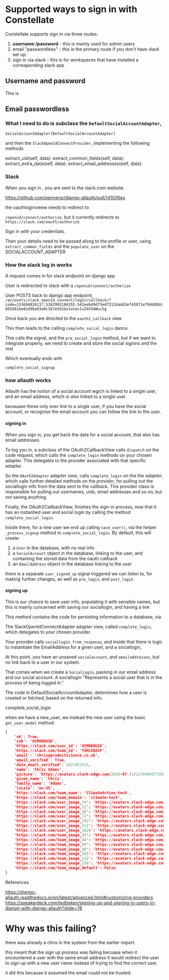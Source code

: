 # Supported ways to sign in with Constellate

Constellate supports sign in via three routes:

1. **username /password** - this is mainly used for admin users
2. email "passwordless" - this is the primary route if you don't have slack set up
3. sign in via slack - this is for workspaces that have installed a corresponding slack app


## Username and password

This is 

## Email passwordless



### What I need to do is subclass the `DefaultSocialAccountAdapter`, 

```
SocialAccountAdapter(DefaultSocialAccountAdapter)
```


and then the  `SlackOpenIdConnectProvider`, implementing the following methods

extract_uid(self, data):
extract_common_fields(self, data):
extract_extra_data(self, data):
extract_email_addresses(self, data):



### Slack

When you sign in , you are sent to the slack.com website.

https://github.com/pennersr/django-allauth/pull/1410/files

the oauthloginvieew needs to redirect to 

`/openid/connect/authorize`, but it currently redirects to `https://slack.com/oauth/authorize`

Sign in with your credentials.



Then your details need to be passed along to the profile or user, using `extract_common_fields` and the `populate_user` on the SOCIALACCOUNT_ADAPTER





### How the slack log in works

A request comes in for slack endpoint on django app

User is redirected to slack with a `/openid/connect/authorize`

User POSTS back to django app endpoint, `/accounts/slack_openid_connect/login/callback/?code=153694826117.5382992184355.542eeb49d73ed7313dadd1ef43071e79ddd9dc891661be0c69be03a8c1b7e5d1&state=1vZ4VSAWucSg`


Once back you are directed to the `oauth2_callback` view

This then leads to the calling `complete_social_login` dance. 

This calls the signal, and the `pre_social_login` method, but if we want to integrate properly, we need to create and store the social signins and the rest

Which eventually ends with

`complete_social_signup`











### how allauth works

Allauth has the notion of a social account wgich is linked to a single user, and an email address, which is _also_ linked to a single user.

becauase these only ever link to a single user, if you have the social account, or recognise the email account you can follow the link to the user.

#### signing in

When you sign in, you get back the data for a social account, that also has email addresses. 



To log you in, a subclass of the OAuth2CallbackView calls `dispatch` on the code request, which calls the `complete_login` methods on your chosen adapter. This delegates to the provider associated with that specific adapter. 

So the `OAuth2Adapter` adapter *view*, calls `complete_login` on the the *adapter*, which calls further detailed methods on the *provider*, for pulling out the sociallogin info from the data sent to the callback. This provider class is responsible for pulling out usernames, uids, email addresses and so on, but not saving anything.

Finally, the OAuth2CallbackView, finishes the sign-in process, now that it has an instantied user and social login by calling the method `complete_social_login`.

Inside there, for a new user we end up calling `save_user()`, via the helper `_process_signup` method in `complete_social_login`. By default, this will create:

1. a `User` in the database, with no real info
2. a `SocialAccount` object in the database, linking to the user, and containing the stored data from the oauth callback
3. an `EmailAddress` object in the database linking to the user

there is a separate `user_signed_up` signal triggered we can listen to, for making further changes, as well as `pre_login`, and `post_login`


#### signing up


This is our chance to save user info, populating it with sensible names, but this is mainly concerned with saving our sociallogin, and having a link 

This method contains the code for persisting information to a database, via 



The SlackOpenIdConnectAdapter adapter view, called `complete_login`, which delegates to your chosen provider.


Your provider calls `sociallogin_from_response`, and inside that there is logic to instantiate the EmailAddress for a given user, and a sociallogin, 

At this point, you have an unsaved `socialaccount`, and `emailaddresses`, but no link back to a user in our system.

That comes when we create a `SocialLogin`, passing in our email address and our social account. A sociallogin "Represents a social user that is in the process of being logged in."

The code in DefaultSocialAccountAdapter, determines how a user is created or fetched, based on the returned info.

complete_social_login

when we have a new_user, we instead the new user using the basic `get_user_model` method





```json
{
    'ok': True,
    'sub': 'UCM06DU1K',
    'https://slack.com/user_id': 'UCM06DU1K',
    'https://slack.com/team_id': 'T4HLEQA3F',
    'email': 'chris@productscience.co.uk',
    'email_verified': True,
    'date_email_verified': 1621952515,
    'name': 'Chris Adams',
    'picture': 'https://avatars.slack-edge.com/2020-07-21/1276994577392_20c4840e96416dec0782_512.jpg',
    'given_name': 'Chris',
    'family_name': 'Adams',
    'locale': 'en-US',
    'https://slack.com/team_name': 'ClimateAction.tech',
    'https://slack.com/team_domain': 'climate-tech',
    'https://slack.com/user_image_24': 'https://avatars.slack-edge.com/2020-07-21/1276994577392_20c4840e96416dec0782_24.jpg',
    'https://slack.com/user_image_32': 'https://avatars.slack-edge.com/2020-07-21/1276994577392_20c4840e96416dec0782_32.jpg',
    'https://slack.com/user_image_48': 'https://avatars.slack-edge.com/2020-07-21/1276994577392_20c4840e96416dec0782_48.jpg',
    'https://slack.com/user_image_72': 'https://avatars.slack-edge.com/2020-07-21/1276994577392_20c4840e96416dec0782_72.jpg',
    'https://slack.com/user_image_192': 'https://avatars.slack-edge.com/2020-07-21/1276994577392_20c4840e96416dec0782_192.jpg',
    'https://slack.com/user_image_512': 'https://avatars.slack-edge.com/2020-07-21/1276994577392_20c4840e96416dec0782_512.jpg',
    'https://slack.com/user_image_1024': 'https://avatars.slack-edge.com/2020-07-21/1276994577392_20c4840e96416dec0782_1024.jpg',
    'https://slack.com/team_image_34': 'https://avatars.slack-edge.com/2020-07-20/1251887364371_d524a7bf9c23d189f5a3_34.png',
    'https://slack.com/team_image_44': 'https://avatars.slack-edge.com/2020-07-20/1251887364371_d524a7bf9c23d189f5a3_44.png',
    'https://slack.com/team_image_68': 'https://avatars.slack-edge.com/2020-07-20/1251887364371_d524a7bf9c23d189f5a3_68.png',
    'https://slack.com/team_image_88': 'https://avatars.slack-edge.com/2020-07-20/1251887364371_d524a7bf9c23d189f5a3_88.png',
    'https://slack.com/team_image_102': 'https://avatars.slack-edge.com/2020-07-20/1251887364371_d524a7bf9c23d189f5a3_102.png',
    'https://slack.com/team_image_132': 'https://avatars.slack-edge.com/2020-07-20/1251887364371_d524a7bf9c23d189f5a3_132.png',
    'https://slack.com/team_image_230': 'https://avatars.slack-edge.com/2020-07-20/1251887364371_d524a7bf9c23d189f5a3_230.png',
    'https://slack.com/team_image_default': False
}
```



References

https://django-allauth.readthedocs.io/en/latest/advanced.html#customizing-providers
https://speakerdeck.com/tedtieken/signing-up-and-signing-in-users-in-django-with-django-allauth?slide=78



# Why was this failing?

there was already a chris in the system from the earlier import.

this meant that the sign up process was failing becuase when it encountered a user with the same email address it would redirect the user to sign up with a new user name instead of trying to find the correct user.

it did this because it assumed the email could not be trusted.


